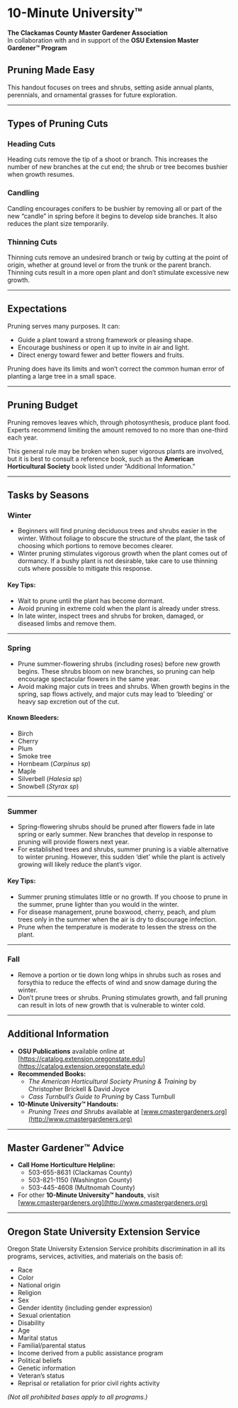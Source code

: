 # 10-Minute University™  
**The Clackamas County Master Gardener Association**  
In collaboration with and in support of the **OSU Extension Master Gardener™ Program**  

## Pruning Made Easy  
This handout focuses on trees and shrubs, setting aside annual plants, perennials, and ornamental grasses for future exploration.  

---

## Types of Pruning Cuts  

### Heading Cuts  
Heading cuts remove the tip of a shoot or branch. This increases the number of new branches at the cut end; the shrub or tree becomes bushier when growth resumes.  

### Candling  
Candling encourages conifers to be bushier by removing all or part of the new “candle” in spring before it begins to develop side branches. It also reduces the plant size temporarily.  

### Thinning Cuts  
Thinning cuts remove an undesired branch or twig by cutting at the point of origin, whether at ground level or from the trunk or the parent branch. Thinning cuts result in a more open plant and don’t stimulate excessive new growth.  

---

## Expectations  
Pruning serves many purposes. It can:  
- Guide a plant toward a strong framework or pleasing shape.  
- Encourage bushiness or open it up to invite in air and light.  
- Direct energy toward fewer and better flowers and fruits.  

Pruning does have its limits and won’t correct the common human error of planting a large tree in a small space.  

---

## Pruning Budget  
Pruning removes leaves which, through photosynthesis, produce plant food. Experts recommend limiting the amount removed to no more than one-third each year.  

This general rule may be broken when super vigorous plants are involved, but it is best to consult a reference book, such as the **American Horticultural Society** book listed under “Additional Information.”  

---

## Tasks by Seasons  

### Winter  
- Beginners will find pruning deciduous trees and shrubs easier in the winter. Without foliage to obscure the structure of the plant, the task of choosing which portions to remove becomes clearer.  
- Winter pruning stimulates vigorous growth when the plant comes out of dormancy. If a bushy plant is not desirable, take care to use thinning cuts where possible to mitigate this response.  

#### Key Tips:  
- Wait to prune until the plant has become dormant.  
- Avoid pruning in extreme cold when the plant is already under stress.  
- In late winter, inspect trees and shrubs for broken, damaged, or diseased limbs and remove them.  

---

### Spring  
- Prune summer-flowering shrubs (including roses) before new growth begins. These shrubs bloom on new branches, so pruning can help encourage spectacular flowers in the same year.  
- Avoid making major cuts in trees and shrubs. When growth begins in the spring, sap flows actively, and major cuts may lead to ‘bleeding’ or heavy sap excretion out of the cut.  

#### Known Bleeders:  
- Birch  
- Cherry  
- Plum  
- Smoke tree  
- Hornbeam (*Carpinus sp*)  
- Maple  
- Silverbell (*Halesia sp*)  
- Snowbell (*Styrax sp*)  

---

### Summer  
- Spring-flowering shrubs should be pruned after flowers fade in late spring or early summer. New branches that develop in response to pruning will provide flowers next year.  
- For established trees and shrubs, summer pruning is a viable alternative to winter pruning. However, this sudden ‘diet’ while the plant is actively growing will likely reduce the plant’s vigor.  

#### Key Tips:  
- Summer pruning stimulates little or no growth. If you choose to prune in the summer, prune lighter than you would in the winter.  
- For disease management, prune boxwood, cherry, peach, and plum trees only in the summer when the air is dry to discourage infection.  
- Prune when the temperature is moderate to lessen the stress on the plant.  

---

### Fall  
- Remove a portion or tie down long whips in shrubs such as roses and forsythia to reduce the effects of wind and snow damage during the winter.  
- Don’t prune trees or shrubs. Pruning stimulates growth, and fall pruning can result in lots of new growth that is vulnerable to winter cold.  

---

## Additional Information  
- **OSU Publications** available online at [https://catalog.extension.oregonstate.edu](https://catalog.extension.oregonstate.edu)  
- **Recommended Books:**  
  - *The American Horticultural Society Pruning & Training* by Christopher Brickell & David Joyce  
  - *Cass Turnbull’s Guide to Pruning* by Cass Turnbull  
- **10-Minute University™ Handouts:**  
  - *Pruning Trees and Shrubs* available at [www.cmastergardeners.org](http://www.cmastergardeners.org)  

---

## Master Gardener™ Advice  
- **Call Home Horticulture Helpline:**  
  - 503-655-8631 (Clackamas County)  
  - 503-821-1150 (Washington County)  
  - 503-445-4608 (Multnomah County)  
- For other **10-Minute University™ handouts**, visit [www.cmastergardeners.org](http://www.cmastergardeners.org)  

---

## Oregon State University Extension Service  
Oregon State University Extension Service prohibits discrimination in all its programs, services, activities, and materials on the basis of:  
- Race  
- Color  
- National origin  
- Religion  
- Sex  
- Gender identity (including gender expression)  
- Sexual orientation  
- Disability  
- Age  
- Marital status  
- Familial/parental status  
- Income derived from a public assistance program  
- Political beliefs  
- Genetic information  
- Veteran’s status  
- Reprisal or retaliation for prior civil rights activity  

*(Not all prohibited bases apply to all programs.)*